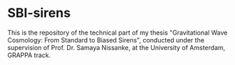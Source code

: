 # SBI-sirens
This is the repository of the technical part of my thesis "Gravitational Wave Cosmology: From Standard to Biased Sirens", conducted under the supervision of Prof. Dr. Samaya Nissanke, at the University of Amsterdam, GRAPPA track.
